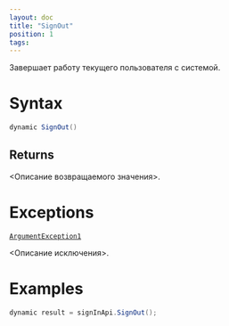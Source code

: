 ```yaml
---
layout: doc
title: "SignOut"
position: 1 
tags:
---
```


Завершает работу текущего пользователя с системой.

# Syntax

```csharp
dynamic SignOut()
```

## Returns

<Описание возвращаемого значения>.
 
# Exceptions
 
[`ArgumentException1`](../url)
 
<Описание исключения>.

# Examples

```csharp
dynamic result = signInApi.SignOut();
```
